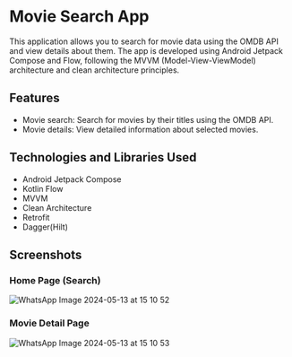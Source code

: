 # Movie Search App

This application allows you to search for movie data using the OMDB API and view details about them. The app is developed using Android Jetpack Compose and Flow, following the MVVM (Model-View-ViewModel) architecture and clean architecture principles.

## Features

- Movie search: Search for movies by their titles using the OMDB API.
- Movie details: View detailed information about selected movies.

## Technologies and Libraries Used

- Android Jetpack Compose
- Kotlin Flow
- MVVM
- Clean Architecture
- Retrofit
- Dagger(Hilt)
  
## Screenshots
### Home Page (Search)

![WhatsApp Image 2024-05-13 at 15 10 52](https://github.com/emreglknt/Android-Kotlin-Movie-App-/assets/69851748/2cfa5df5-5d0e-48d3-90c6-efca64ef6ac8)

### Movie Detail Page

![WhatsApp Image 2024-05-13 at 15 10 53](https://github.com/emreglknt/Android-Kotlin-Movie-App-/assets/69851748/46f7b76f-344e-49fe-95df-b03b8eca05bd)
